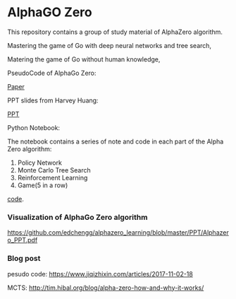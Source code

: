 # AlphaGO Zero

This repository contains a group of study material of AlphaZero algorithm.

Mastering the game of Go with deep neural networks and tree search,

Matering the game of Go without human knowledge,

PseudoCode of AlphaGo Zero:

[Paper](https://github.com/edchengg/alphazero_learning/tree/master/Paper)

PPT slides from Harvey Huang:

[PPT](https://github.com/edchengg/alphazero_learning/blob/master/PPT/Alphazero_PPT.pdf)

Python Notebook:

The notebook contains a series of note and code in each part of the Alpha Zero algorithm:

1. Policy Network
2. Monte Carlo Tree Search
3. Reinforcement Learning
4. Game(5 in a row)

[code](https://github.com/edchengg/alphazero_learning/blob/master/Notebook/AlphaZero.ipynb).



### Visualization of AlphaGo Zero algorithm

https://github.com/edchengg/alphazero_learning/blob/master/PPT/Alphazero_PPT.pdf

### Blog post

pesudo code: https://www.jiqizhixin.com/articles/2017-11-02-18 

MCTS: http://tim.hibal.org/blog/alpha-zero-how-and-why-it-works/

